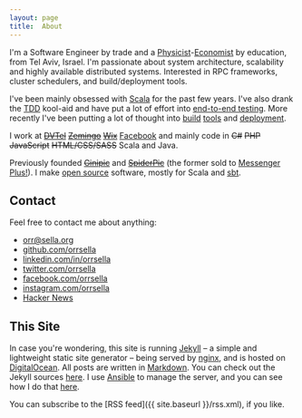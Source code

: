 ```yaml
---
layout: page
title:  About
---
```


I'm a Software Engineer by trade and a [Physicist](https://physics.tau.ac.il/)-[Economist](https://en-econ.tau.ac.il/) by education, from Tel Aviv, Israel. I'm passionate about system architecture, scalability and highly available distributed systems. Interested in RPC frameworks, cluster schedulers, and build/deployment tools.

I've been mainly obsessed with [Scala](http://scala-lang.org) for the past few years. I've also drank the [TDD](http://www.growing-object-oriented-software.com/) kool-aid and have put a lot of effort into [end-to-end testing](/2014/09/24/true-end-to-end-testing-in-scala-scalapeno-2014-talk/). More recently I've been putting a lot of thought into [build](https://orrsella.com/2015/05/31/getting-started-with-pants-build-for-scala-projects/) [tools](https://github.com/orrsella/bazel-example) and [deployment](https://github.com/orrsella/ansible-mesos).

I work at <del>[DVTel](http://www.dvtel.com)</del> <del>[Zemingo](http://www.zemingo.com)</del> <del>[Wix](http://www.wix.com)</del> [Facebook](https://www.facebook.com) and mainly code in <del>C#</del> <del>PHP</del> <del>JavaScript</del> <del>HTML/CSS/SASS</del> Scala and Java.

Previously founded <del>[Ginipic](http://ginipic.com)</del> and <del>[SpiderPic](http://spiderpic.com)</del> (the former sold to [Messenger Plus!](http://www.msgplus.net/)). I make [open source](https://github.com/orrsella) software, mostly for Scala and [sbt](http://scala-sbt.org).

## Contact

Feel free to contact me about anything:

* [orr@sella.org](mailto:orr@sella.org)
* [github.com/orrsella](https://github.com/orrsella)
* [linkedin.com/in/orrsella](https://linkedin.com/in/orrsella)
* [twitter.com/orrsella](https://twitter.com/orrsella)
* [facebook.com/orrsella](https://facebook.com/orrsella)
* [instagram.com/orrsella](https://instagram.com/orrsella)
* [Hacker News](https://news.ycombinator.com/user?id=orrsella)

## This Site

In case you're wondering, this site is running [Jekyll](http://jekyllrb.com/) – a simple and lightweight static site generator – being served by [nginx](http://nginx.org/), and is hosted on [DigitalOcean](https://www.digitalocean.com/?refcode=4221a39d182a). All posts are written in [Markdown](http://daringfireball.net/projects/markdown/). You can check out the Jekyll sources [here](https://github.com/orrsella/orrsella.com). I use [Ansible](http://www.ansible.com) to manage the server, and you can see how I do that [here](https://github.com/orrsella/mah-server).

You can subscribe to the [RSS feed]({{ site.baseurl }}/rss.xml), if you like.
